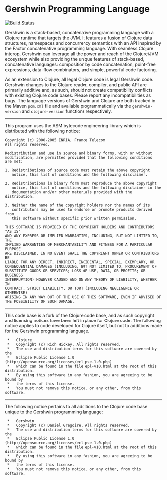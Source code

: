 # Gershwin Programming Language #

[![Build Status](http://173.255.237.17:8998/jenkins/buildStatus/icon?job=gershwin)](http://173.255.237.17:8998/jenkins/job/gershwin/)

Gershwin is a stack-based, concatenative programming language with a Clojure runtime that targets the JVM. It features a fusion of Clojure data structures, namespaces and concurrency semantics with an API inspired by the Factor concatenative programming language. With seamless Clojure interop, Gershwin can leverage all the power and reach of the Clojure/JVM ecosystem while also providing the unique features of stack-based, concatenative languages: composition by code concatenation, point-free expressions, data-flow combinators, and simple, powerful code factoring.

As an extension to Clojure, all legal Clojure code is legal Gershwin code. Gershwin changes to the Clojure reader, compiler, and public API are primarily additive and, as such, should not create compatibility conflicts with existing Clojure code bases. Please report any incompatibilities as bugs. The language versions of Gershwin and Clojure are both tracked in the Maven `pom.xml` file and available programmatically via the `gershwin-version` and `clojure-version` functions respectively.

--------------------------------------------------------------------------

This program uses the ASM bytecode engineering library which is distributed
with the following notice:

```
Copyright (c) 2000-2005 INRIA, France Telecom
All rights reserved.

Redistribution and use in source and binary forms, with or without
modification, are permitted provided that the following conditions
are met:

1. Redistributions of source code must retain the above copyright
   notice, this list of conditions and the following disclaimer.

2. Redistributions in binary form must reproduce the above copyright
   notice, this list of conditions and the following disclaimer in the
   documentation and/or other materials provided with the distribution.

3. Neither the name of the copyright holders nor the names of its
   contributors may be used to endorse or promote products derived from
   this software without specific prior written permission.

THIS SOFTWARE IS PROVIDED BY THE COPYRIGHT HOLDERS AND CONTRIBUTORS "AS IS"
AND ANY EXPRESS OR IMPLIED WARRANTIES, INCLUDING, BUT NOT LIMITED TO, THE
IMPLIED WARRANTIES OF MERCHANTABILITY AND FITNESS FOR A PARTICULAR PURPOSE
ARE DISCLAIMED. IN NO EVENT SHALL THE COPYRIGHT OWNER OR CONTRIBUTORS BE
LIABLE FOR ANY DIRECT, INDIRECT, INCIDENTAL, SPECIAL, EXEMPLARY, OR
CONSEQUENTIAL DAMAGES (INCLUDING, BUT NOT LIMITED TO, PROCUREMENT OF
SUBSTITUTE GOODS OR SERVICES; LOSS OF USE, DATA, OR PROFITS; OR BUSINESS
INTERRUPTION) HOWEVER CAUSED AND ON ANY THEORY OF LIABILITY, WHETHER IN
CONTRACT, STRICT LIABILITY, OR TORT (INCLUDING NEGLIGENCE OR OTHERWISE)
ARISING IN ANY WAY OUT OF THE USE OF THIS SOFTWARE, EVEN IF ADVISED OF
THE POSSIBILITY OF SUCH DAMAGE.
```

--------------------------------------------------------------------------

This code base is a fork of the Clojure code base, and as such copyright and licensing notices have been left in place for Clojure code. The following notice applies to code developed for Clojure itself, but not to additions made for the Gershwin programming language.

```
 *   Clojure
 *   Copyright (c) Rich Hickey. All rights reserved.
 *   The use and distribution terms for this software are covered by the
 *   Eclipse Public License 1.0 (http://opensource.org/licenses/eclipse-1.0.php)
 *   which can be found in the file epl-v10.html at the root of this distribution.
 *   By using this software in any fashion, you are agreeing to be bound by
 * 	 the terms of this license.
 *   You must not remove this notice, or any other, from this software.
```

--------------------------------------------------------------------------

The following notice pertains to all additions to the Clojure code base unique to the Gershwin programming language:

```
 *   Gershwin
 *   Copyright (c) Daniel Gregoire. All rights reserved.
 *   The use and distribution terms for this software are covered by the
 *   Eclipse Public License 1.0 (http://opensource.org/licenses/eclipse-1.0.php)
 *   which can be found in the file epl-v10.html at the root of this distribution.
 *   By using this software in any fashion, you are agreeing to be bound by
 * 	 the terms of this license.
 *   You must not remove this notice, or any other, from this software.
```
